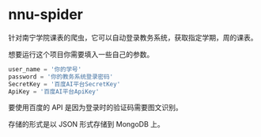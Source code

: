 # nnu-spider

针对南宁学院课表的爬虫，它可以自动登录教务系统，获取指定学期，周的课表。

想要运行这个项目你需要填入一些自己的参数。

```python
user_name = '你的学号'
password = '你的教务系统登录密码'
SecretKey = '百度AI平台SecretKey'
ApiKey = '百度AI平台ApiKey'
```

要使用百度的 API 是因为登录时的验证码需要图文识别。

存储的形式是以 JSON 形式存储到 MongoDB 上。
